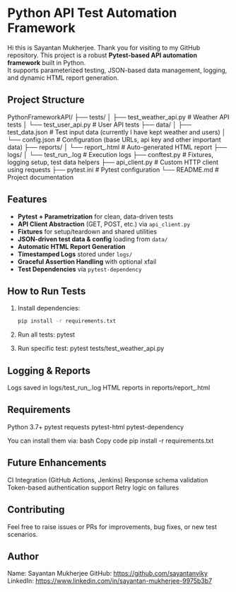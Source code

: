 # Python API Test Automation Framework
Hi this is Sayantan Mukherjee. Thank you for visiting to my GitHub repository. This project is a robust **Pytest-based API automation framework** built in Python.  
It supports parameterized testing, JSON-based data management, logging, and dynamic HTML report generation.

## Project Structure
PythonFrameworkAPI/
├── tests/
│ ├── test_weather_api.py # Weather API tests
│ └── test_user_api.py # User API tests
├── data/
│ ├── test_data.json # Test input data (currently I have kept weather and users)
│ └── config.json # Configuration (base URLs, api key and other important data)
├── reports/
│ └── report_<timestamp>.html # Auto-generated HTML report
├── logs/
│ └── test_run_<timestamp>.log # Execution logs
├── conftest.py # Fixtures, logging setup, test data helpers
├── api_client.py # Custom HTTP client using requests
├── pytest.ini # Pytest configuration
└── README.md # Project documentation

## Features
- **Pytest + Parametrization** for clean, data-driven tests
- **API Client Abstraction** (GET, POST, etc.) via `api_client.py`
- **Fixtures** for setup/teardown and shared utilities
- **JSON-driven test data & config** loading from `data/`
- **Automatic HTML Report Generation**
- **Timestamped Logs** stored under `logs/`
- **Graceful Assertion Handling** with optional xfail
- **Test Dependencies** via `pytest-dependency`

## How to Run Tests
1. Install dependencies:
   ```bash
   pip install -r requirements.txt

3. Run all tests:
   pytest
   
5. Run specific test:
   pytest tests/test_weather_api.py

## Logging & Reports
Logs saved in logs/test_run_<timestamp>.log
HTML reports in reports/report_<timestamp>.html

## Requirements
Python 3.7+
pytest
requests
pytest-html
pytest-dependency

You can install them via:
bash
Copy code
pip install -r requirements.txt

## Future Enhancements
 CI Integration (GitHub Actions, Jenkins)
 Response schema validation
 Token-based authentication support
 Retry logic on failures

## Contributing
Feel free to raise issues or PRs for improvements, bug fixes, or new test scenarios.

## Author
Name: Sayantan Mukherjee
GitHub: https://github.com/sayantanviky
LinkedIn: https://www.linkedin.com/in/sayantan-mukherjee-9975b3b7
